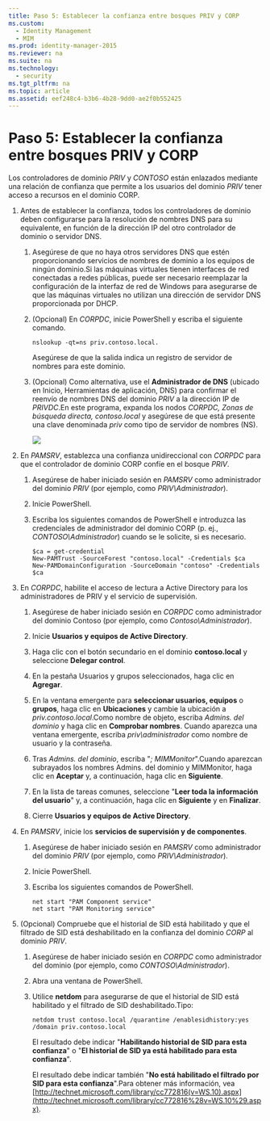 ```yaml
---
title: Paso 5: Establecer la confianza entre bosques PRIV y CORP
ms.custom: 
  - Identity Management
  - MIM
ms.prod: identity-manager-2015
ms.reviewer: na
ms.suite: na
ms.technology: 
  - security
ms.tgt_pltfrm: na
ms.topic: article
ms.assetid: eef248c4-b3b6-4b28-9dd0-ae2f0b552425
---
```

# Paso 5: Establecer la confianza entre bosques PRIV y CORP
Los controladores de dominio *PRIV* y *CONTOSO* están enlazados mediante una relación de confianza que permite a los usuarios del dominio *PRIV* tener acceso a recursos en el dominio CORP.

1.  Antes de establecer la confianza, todos los controladores de dominio deben configurarse para la resolución de nombres DNS para su equivalente, en función de la dirección IP del otro controlador de dominio o servidor DNS.

    1.  Asegúrese de que no haya otros servidores DNS que estén proporcionando servicios de nombres de dominio a los equipos de ningún dominio.Si las máquinas virtuales tienen interfaces de red conectadas a redes públicas, puede ser necesario reemplazar la configuración de la interfaz de red de Windows para asegurarse de que las máquinas virtuales no utilizan una dirección de servidor DNS proporcionada por DHCP.

    2.  (Opcional) En *CORPDC*, inicie PowerShell y escriba el siguiente comando.

        ```
        nslookup -qt=ns priv.contoso.local.
        ```
        Asegúrese de que la salida indica un registro de servidor de nombres para este dominio.

    3.  (Opcional) Como alternativa, use el **Administrador de DNS** (ubicado en Inicio, Herramientas de aplicación, DNS) para confirmar el reenvío de nombres DNS del dominio *PRIV* a la dirección IP de *PRIVDC*.En este programa, expanda los nodos *CORPDC, Zonas de búsqueda directa, contoso.local* y asegúrese de que está presente una clave denominada *priv* como tipo de servidor de nombres (NS).

        ![](../Image/PAM_GS_DNS_Manager.png)

2.  En *PAMSRV*, establezca una confianza unidireccional con *CORPDC* para que el controlador de dominio CORP confíe en el bosque *PRIV*.

    1.  Asegúrese de haber iniciado sesión en *PAMSRV* como administrador del dominio *PRIV* (por ejemplo, como *PRIV\Administrador*).

    2.  Inicie PowerShell.

    3.  Escriba los siguientes comandos de PowerShell e introduzca las credenciales de administrador del dominio CORP (p. ej., *CONTOSO\Administrador*) cuando se le solicite, si es necesario.

        ```
        $ca = get-credential
        New-PAMTrust -SourceForest "contoso.local" -Credentials $ca
        New-PAMDomainConfiguration -SourceDomain "contoso" -Credentials $ca
        ```

3.  En *CORPDC*, habilite el acceso de lectura a Active Directory para los administradores de PRIV y el servicio de supervisión.

    1.  Asegúrese de haber iniciado sesión en *CORPDC* como administrador del dominio Contoso (por ejemplo, como *Contoso\Administrador*).

    2.  Inicie **Usuarios y equipos de Active Directory**.

    3.  Haga clic con el botón secundario en el dominio **contoso.local** y seleccione **Delegar control**.

    4.  En la pestaña Usuarios y grupos seleccionados, haga clic en **Agregar**.

    5.  En la ventana emergente para **seleccionar usuarios, equipos** o **grupos**, haga clic en **Ubicaciones** y cambie la ubicación a *priv.contoso.local*.Como nombre de objeto, escriba *Admins. del dominio* y haga clic en **Comprobar nombres**.   Cuando aparezca una ventana emergente, escriba *priv\administrador* como nombre de usuario y la contraseña.

    6.  Tras *Admins. del dominio*, escriba "*; MIMMonitor*".Cuando aparezcan subrayados los nombres Admins. del dominio y MIMMonitor, haga clic en **Aceptar** y, a continuación, haga clic en **Siguiente**.

    7.  En la lista de tareas comunes, seleccione "**Leer toda la información del usuario**" y, a continuación, haga clic en **Siguiente** y en **Finalizar**.

    8.  Cierre **Usuarios y equipos de Active Directory**.

4.  En *PAMSRV*, inicie los **servicios de supervisión y de componentes**.

    1.  Asegúrese de haber iniciado sesión en *PAMSRV* como administrador del dominio *PRIV* (por ejemplo, como *PRIV\Administrador*).

    2.  Inicie PowerShell.

    3.  Escriba los siguientes comandos de PowerShell.

        ```
        net start "PAM Component service"
        net start "PAM Monitoring service"
        ```

5.  (Opcional) Compruebe que el historial de SID está habilitado y que el filtrado de SID está deshabilitado en la confianza del dominio *CORP* al dominio *PRIV*.

    1.  Asegúrese de haber iniciado sesión en *CORPDC* como administrador del dominio (por ejemplo, como *CONTOSO\Administrador*).

    2.  Abra una ventana de PowerShell.

    3.  Utilice **netdom** para asegurarse de que el historial de SID está habilitado y el filtrado de SID deshabilitado.Tipo:

        ```
        netdom trust contoso.local /quarantine /enablesidhistory:yes /domain priv.contoso.local
        ```
        El resultado debe indicar "**Habilitando historial de SID para esta confianza**" o "**El historial de SID ya está habilitado para esta confianza**".

        El resultado debe indicar también "**No está habilitado el filtrado por SID para esta confianza**".Para obtener más información, vea [http://technet.microsoft.com/library/cc772816(v=WS.10).aspx](http://technet.microsoft.com/library/cc772816%28v=WS.10%29.aspx).

